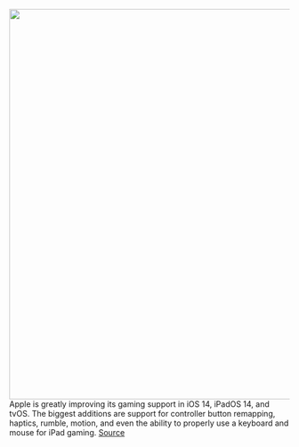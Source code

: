 <img src='https://cdn.vox-cdn.com/thumbor/4_Hb2fWuBezB8-ZLelixR1byu6k=/0x0:2560x1440/1200x800/filters:focal(1076x516:1484x924)/cdn.vox-cdn.com/uploads/chorus_image/image/66979492/HSKROZv.0.jpg' width='700px' /><br/>
Apple is greatly improving its gaming support in iOS 14, iPadOS 14, and tvOS. The biggest additions are support for controller button remapping, haptics, rumble, motion, and even the ability to properly use a keyboard and mouse for iPad gaming.
<a href='https://www.theverge.com/2020/6/25/21302796/apple-ipad-gaming-controller-keyboard-mouse-support-ipados-14-tvos-ios-14'> Source <a/>